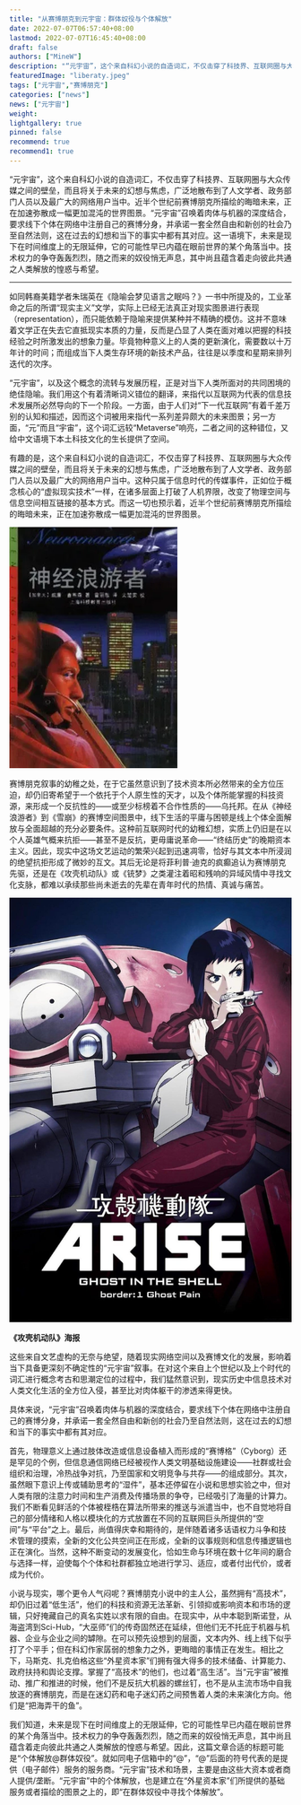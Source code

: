 ```yaml
---
title: "从赛博朋克到元宇宙：群体奴役与个体解放"
date: 2022-07-07T06:57:40+08:00
lastmod: 2022-07-07T16:45:40+08:00
draft: false
authors: ["MineW"]
description: "“元宇宙”，这个来自科幻小说的自造词汇，不仅击穿了科技界、互联网圈与大众传媒之间的壁垒，而且将关于未来的幻想与焦虑，广泛地散布到了人文学者、政务部门人员以及最广大的网络用户当中。近半个世纪前赛博朋克所描绘的晦暗未来，正在加速弥散成一幅更加混沌的世界图景。"
featuredImage: "liberaty.jpeg"
tags: ["元宇宙","赛博朋克"]
categories: ["news"]
news: ["元宇宙"]
weight: 
lightgallery: true
pinned: false
recommend: true
recommend1: true
---
```


“元宇宙”，这个来自科幻小说的自造词汇，不仅击穿了科技界、互联网圈与大众传媒之间的壁垒，而且将关于未来的幻想与焦虑，广泛地散布到了人文学者、政务部门人员以及最广大的网络用户当中。近半个世纪前赛博朋克所描绘的晦暗未来，正在加速弥散成一幅更加混沌的世界图景。“元宇宙”召唤着肉体与机器的深度结合，要求线下个体在网络中注册自己的赛博分身，并承诺一套全然自由和新创的社会乃至自然法则，这在过去的幻想和当下的事实中都有其对应。这一语境下，未来是现下在时间维度上的无限延伸，它的可能性早已内蕴在眼前世界的某个角落当中。技术权力的争夺轰轰烈烈，随之而来的奴役悄无声息，其中尚且蕴含着走向彼此共通之人类解放的惶惑与希望。

---

如同韩裔美籍学者朱瑞英在《隐喻会梦见语言之眠吗？》一书中所提及的，工业革命之后的所谓“现实主义”文学，实际上已经无法真正对现实图景进行表现（representation），而只能依赖于隐喻来提供某种并不精确的模仿。这并不意味着文学正在失去它直抵现实本质的力量，反而是凸显了人类在面对难以把握的科技经验之时所激发出的想象力量。毕竟物种意义上的人类的更新演化，需要数以十万年计的时间；而组成当下人类生存环境的新技术产品，往往是以季度和星期来排列迭代的次序。

“元宇宙”，以及这个概念的流转与发展历程，正是对当下人类所面对的共同困境的绝佳隐喻。我们用这个有着清晰词义错位的翻译，来指代以互联网为代表的信息技术发展所必然导向的下一个阶段。一方面，由于人们对“下一代互联网”有着千差万别的认知和描述，因而这个词被用来指代一系列差异颇大的未来图景；另一方面，“元”而且“宇宙”，这个词汇远较“Metaverse”响亮，二者之间的这种错位，又给中文语境下本土科技文化的生长提供了空间。

有趣的是，这个来自科幻小说的自造词汇，不仅击穿了科技界、互联网圈与大众传媒之间的壁垒，而且将关于未来的幻想与焦虑，广泛地散布到了人文学者、政务部门人员以及最广大的网络用户当中。这种只属于信息时代的传媒事件，正如位于概念核心的“虚拟现实技术”一样，在诸多层面上打破了人机界限，改变了物理空间与信息空间相互链接的基本方式。而这一切也预示着，近半个世纪前赛博朋克所描绘的晦暗未来，正在加速弥散成一幅更加混沌的世界图景。

![641](641.png)

赛博朋克叙事的幼稚之处，在于它虽然意识到了技术资本所必然带来的全方位压迫，却仍旧寄希望于一个依托于个人原生性的天才，以及个体所能掌握的科技资源，来形成一个反抗性的——或至少标榜着不合作性质的——乌托邦。在从《神经浪游者》到《雪崩》的赛博空间图景中，线下生活的平庸与困顿是线上个体全面解放与全面超越的充分必要条件。这种前互联网时代的幼稚幻想，实质上仍旧是在以个人英雄气概来抗拒——甚至不是反抗，更毋庸说革命——“终结历史”的晚期资本主义。因此，现实中这场文艺运动的繁荣兴起到迅速凋零，恰好与其文本中所浸润的绝望抗拒形成了微妙的互文。其后无论是将菲利普·迪克的疯癫追认为赛博朋克先驱，还是在《攻壳机动队》或《铳梦》之类灌注着昭和残响的异域风情中寻找文化支脉，都难以承续那些尚未逝去的先辈在青年时代的热情、真诚与痛苦。

![1scysL2v5FkRE8oVyaAGemgN6oy](1scysL2v5FkRE8oVyaAGemgN6oy.jpg)

**《攻壳机动队》海报**

这些来自文艺虚构的无奈与绝望，随着现实网络空间以及赛博文化的发展，影响着当下具备更深刻不确定性的“元宇宙”叙事。在对这个来自上个世纪以及上个时代的词汇进行概念考古和思潮定位的过程中，我们猛然意识到，现实历史中信息技术对人类文化生活的全方位入侵，甚至比对肉体躯干的渗透来得更快。

具体来说，“元宇宙”召唤着肉体与机器的深度结合，要求线下个体在网络中注册自己的赛博分身，并承诺一套全然自由和新创的社会乃至自然法则，这在过去的幻想和当下的事实中都有其对应。

首先，物理意义上通过肢体改造或信息设备植入而形成的“赛博格”（Cyborg）还是罕见的个例，但信息通信网络已经被视作人类文明基础设施建设——社群或社会组织和治理，冷热战争对抗，乃至国家和文明竞争与共存——的组成部分。其次，虽然眼下意识上传或辅助思考的“湿件”，基本还停留在小说和思想实验之中，但对人类有限的注意力时间和生产消费及传播场景的争夺，已经吸引了海量的计算力。我们不断看见鲜活的个体被桎梏在算法所带来的推送与派遣当中，也不自觉地将自己的部分情绪和人格以模块化的方式放置在不同的互联网巨头所提供的“空间”与“平台”之上。最后，尚值得庆幸和期待的，是伴随着诸多话语权力斗争和技术管理的摸索，全新的文化公共空间正在形成，全新的议事规则和信息传播逻辑也正在演化。当然，这种不断变动的发展变化，恰如生命与环境在数十亿年间的磨合与选择一样，迫使每个个体和社群都独立地进行学习、适应，或者付出代价，或者成为代价。

小说与现实，哪个更令人气闷呢？赛博朋克小说中的主人公，虽然拥有“高技术”，却仍旧过着“低生活”，他们的科技和资源无法革新、引领抑或影响资本和市场的逻辑，只好掩藏自己的真名实姓以求有限的自由。在现实中，从中本聪到斯诺登，从海盗湾到Sci-Hub，“大巫师”们的传奇固然还在延续，但他们无不托庇于机器与机器、企业与企业之间的罅隙。在可以预先设想到的层面，文本内外、线上线下似乎打了个平手；但在科幻作家孱弱的想象力之外，更晦暗的事情正在发生。相比之下，马斯克、扎克伯格这些“外星资本家”们拥有强大得多的技术储备、计算能力、政府扶持和舆论支撑。掌握了“高技术”的他们，也过着“高生活”。当“元宇宙”被推动、推广和推进的时候，他们不是反抗大机器的螺丝钉，也不是从主流市场中自我放逐的赛博朋克，而是在迷幻药和电子迷幻药之间预售着人类的未来演化方向。他们是“把海弄干的鱼”。

我们知道，未来是现下在时间维度上的无限延伸，它的可能性早已内蕴在眼前世界的某个角落当中。技术权力的争夺轰轰烈烈，随之而来的奴役悄无声息，其中尚且蕴含着走向彼此共通之人类解放的惶惑与希望。因此，这篇文章合适的标题可能是“个体解放@群体奴役”。就如同电子信箱中的“@”，“@”后面的符号代表的是提供（电子邮件）服务的服务商。“元宇宙”技术和场景，主要是由这些大资本或者商人提供/垄断。“元宇宙”中的个体解放，也是建立在“外星资本家”们所提供的基础服务或者描绘的图景之上的，即“在群体奴役中寻找个体解放”。